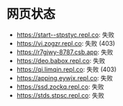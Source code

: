 # 网页状态
- https://start--stpstyc.repl.co: 失败
- https://vi.zogzr.repl.co: 失败 (403)
- https://r7gjwy-8787.csb.app: 失败
- https://deo.babox.repl.co: 失败
- https://qi.limqin.repl.co: 失败 (403)
- https://apping.eywjx.repl.co: 失败
- https://ssd.zockq.repl.co: 失败
- https://stds.stpsc.repl.co: 失败
